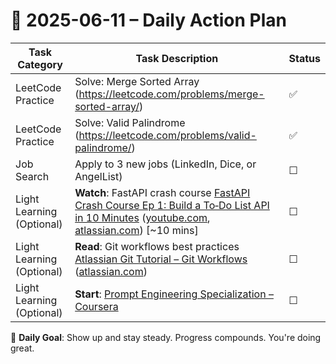 # 📌 2025-06-11 – Daily Action Plan

| Task Category         | Task Description                                                                 | Status |
|----------------------|------------------------------------------------------------------------------------|--------|
| LeetCode Practice     | Solve: Merge Sorted Array (https://leetcode.com/problems/merge-sorted-array/)    | ✅      |
| LeetCode Practice     | Solve: Valid Palindrome (https://leetcode.com/problems/valid-palindrome/)        | ✅      |
| Job Search            | Apply to 3 new jobs (LinkedIn, Dice, or AngelList)                               | ☐      |
| Light Learning (Optional) | **Watch**: FastAPI crash course [FastAPI Crash Course Ep 1: Build a To‑Do List API in 10 Minutes](https://www.youtube.com/watch?v=lmHltbt9ct8) ([youtube.com][1], [atlassian.com][2]) [~10 mins] | ☐      |
| Light Learning (Optional) | **Read**: Git workflows best practices [Atlassian Git Tutorial – Git Workflows](https://www.atlassian.com/git/tutorials/comparing-workflows) ([atlassian.com][3]) | ☐      |
| Light Learning (Optional) | **Start**: [Prompt Engineering Specialization – Coursera][4] | ☐      |

🎯 **Daily Goal**: Show up and stay steady. Progress compounds. You're doing great.


[1]: https://www.youtube.com/watch?v=lmHltbt9ct8&utm_source=chatgpt.com "FastAPI Crash Course Ep 1: Build a To-Do List API in 10 Minutes ..."
[2]: https://www.atlassian.com/git/tutorials/using-branches/merge-strategy?utm_source=chatgpt.com "Git merge strategy options & examples | Atlassian Git Tutorial"
[3]: https://www.atlassian.com/git/tutorials/comparing-workflows?utm_source=chatgpt.com "Git Workflow | Atlassian Git Tutorial"
[4]: https://www.coursera.org/specializations/prompt-engineering?irgwc=1&utm_medium=partners&utm_source=impact&utm_campaign=5761809&utm_content=b2c&irclickid=WGAyJ3wBpxycRtlQYZSw33K9UksQ7tVAoXDlzE0&utm_campaignid=Khushboo.&utm_term=14726_SI_1164545_ "Prompt Engineering Specialization – Coursera"